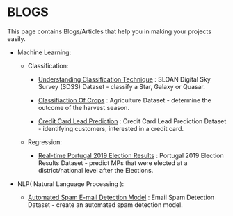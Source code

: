 # BLOGS
This page contains Blogs/Articles that help you in making your projects easily.

 - Machine Learning:

   - Classification:
          
        - [Understanding Classification Technique](https://medium.com/analytics-vidhya/understanding-classification-techniques-996f38789e27) : SLOAN Digital Sky Survey (SDSS) Dataset - classify a Star, Galaxy or Quasar.
        
        - [Classifiaction Of Crops](https://www.analyticsvidhya.com/blog/2021/06/classification-of-crops-using-machine-learning/) : Agriculture Dataset - determine the outcome of the harvest season.
       
        - [Credit Card Lead Prediction](https://www.analyticsvidhya.com/blog/2021/10/credit-card-lead-prediction-complete-project-using-lgbm-classification-model/) : Credit Card Lead Prediction Dataset - identifying customers, interested in a credit card.
      
   - Regression: 
        
        - [Real-time Portugal 2019 Election Results](https://www.analyticsvidhya.com/blog/2021/05/regression-analysis-real-time-portugal-2019-election-results/) : Portugal 2019 Election Results Dataset - predict MPs that were elected at a 
                                                                                               district/national level after the 
                                                                                               Elections.
                                                                                               
 - NLP( Natural Language Processing ):

      * [Automated Spam E-mail Detection Model](https://www.analyticsvidhya.com/blog/2021/06/automated-spam-e-mail-detection-modelusing-common-nlp-tasks/) :  Email Spam Detection Dataset -  create an automated spam detection model.
